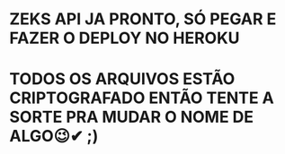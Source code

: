 # ZEKS API JA PRONTO, SÓ PEGAR E FAZER O DEPLOY NO HEROKU 

# TODOS OS ARQUIVOS ESTÃO CRIPTOGRAFADO ENTÃO TENTE A SORTE PRA MUDAR O NOME DE ALGO😉✔ ;)
